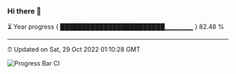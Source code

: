 ### Hi there 👋

⏳ Year progress { ████████████████████████▁▁▁▁▁▁ } 82.48 %

---

⏰ Updated on Sat, 29 Oct 2022 01:10:28 GMT

![Progress Bar CI](https://github.com/liununu/liununu/workflows/Progress%20Bar%20CI/badge.svg)
